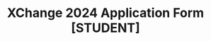 ---
title: XChange 2024 Application Form [STUDENT]
redirect_to: https://docs.google.com/document/d/1wAJGuh4rBKw5RIh-CnuK7Dn216bMgJhlaS4Bqgjv9mA/edit?usp=sharing
redirect_from: 
  - /XC24ParticipantAppForm
  - /xc24participantappform
---